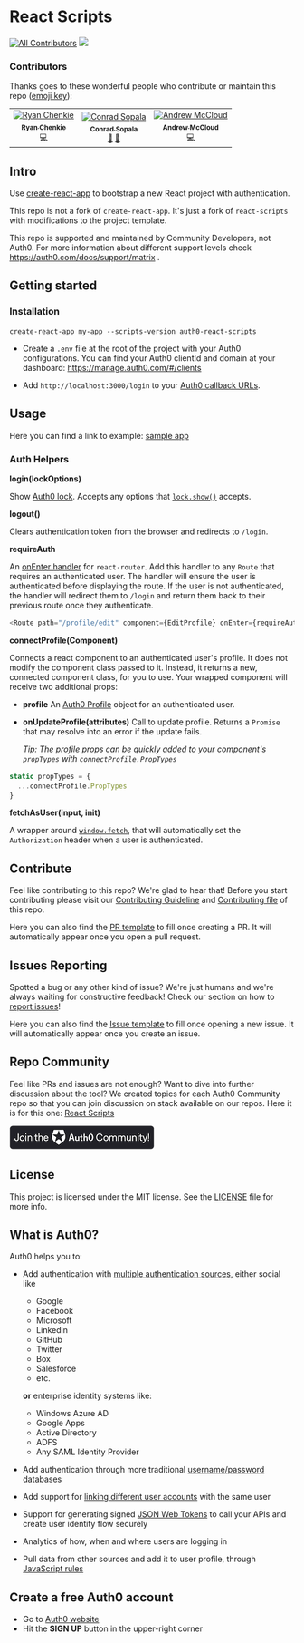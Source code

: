 # React Scripts
[![All Contributors](https://img.shields.io/badge/all_contributors-3-orange.svg?style=flat-square)](#contributors)
<img src="https://img.shields.io/badge/community-driven-brightgreen.svg"/> <br>

### Contributors 

Thanks goes to these wonderful people who contribute or maintain this repo ([emoji key](https://allcontributors.org/docs/en/emoji-key)):

<!-- ALL-CONTRIBUTORS-LIST:START - Do not remove or modify this section -->
<!-- prettier-ignore -->
<table>
  <tr>
    <td align="center"><a href="http://ryanchenkie.com"><img src="https://avatars1.githubusercontent.com/u/1847678?v=4" width="100px;" alt="Ryan Chenkie"/><br /><sub><b>Ryan Chenkie</b></sub></a><br /><a href="https://github.com/auth0-community/auth0-react-scripts/commits?author=chenkie" title="Code">💻</a></td>
    <td align="center"><a href="https://twitter.com/beardaway"><img src="https://avatars3.githubusercontent.com/u/11062800?v=4" width="100px;" alt="Conrad Sopala"/><br /><sub><b>Conrad Sopala</b></sub></a><br /><a href="#maintenance-beardaway" title="Maintenance">🚧</a> <a href="#review-beardaway" title="Reviewed Pull Requests">👀</a></td>
    <td align="center"><a href="http://amccloud.com"><img src="https://avatars0.githubusercontent.com/u/38463?v=4" width="100px;" alt="Andrew McCloud"/><br /><sub><b>Andrew McCloud</b></sub></a><br /><a href="https://github.com/auth0-community/auth0-react-scripts/commits?author=amccloud" title="Code">💻</a></td>
  </tr>
</table>

<!-- ALL-CONTRIBUTORS-LIST:END -->

## Intro

Use [create-react-app](https://github.com/facebookincubator/create-react-app) to bootstrap a new React project with authentication.

This repo is not a fork of `create-react-app`. It's just a fork of `react-scripts` with modifications to the project template.

This repo is supported and maintained by Community Developers, not Auth0. For more information about different support levels check https://auth0.com/docs/support/matrix .

## Getting started

### Installation

```
create-react-app my-app --scripts-version auth0-react-scripts
```

- Create a `.env` file at the root of the project with your Auth0 configurations. You can find your Auth0 clientId and domain at your dashboard: https://manage.auth0.com/#/clients

- Add `http://localhost:3000/login` to your [Auth0 callback URLs](https://manage.auth0.com/#/clients).

## Usage

Here you can find a link to example: [sample app](https://auth0-react-app.now.sh)

### Auth Helpers

**login(lockOptions)**

Show [Auth0 lock](https://auth0.com/lock). Accepts any options that [`lock.show()`](https://github.com/auth0/lock#showoptions) accepts.

**logout()**

Clears authentication token from the browser and redirects to `/login`.

**requireAuth**

An [onEnter handler](https://github.com/ReactTraining/react-router/blob/master/docs/API.md#onenternextstate-replace-callback) for `react-router`. Add this handler to any `Route` that requires an authenticated user. The handler will ensure the user is authenticated before displaying the route. If the user is not authenticated, the handler will redirect them to `/login` and return them back to their previous route once they authenticate.

```js
<Route path="/profile/edit" component={EditProfile} onEnter={requireAuth} />
```

**connectProfile(Component)**

Connects a react component to an authenticated user's profile. It does not modify the component class passed to it. Instead, it returns a new, connected component class, for you to use. Your wrapped component will receive two additional props:

* **profile**
	An [Auth0 Profile](https://auth0.com/docs/user-profile) object for an authenticated user.

* **onUpdateProfile(attributes)**
	Call to update profile. Returns a `Promise` that may resolve into an error if the update fails.

	*Tip: The profile props can be quickly added to your component's `propTypes` with `connectProfile.PropTypes`*

```js
static propTypes = {
  ...connectProfile.PropTypes
}
```

**fetchAsUser(input, init)**

A wrapper around [`window.fetch`](https://developer.mozilla.org/en-US/docs/Web/API/GlobalFetch), that will automatically set the `Authorization` header when a user is authenticated.

## Contribute

Feel like contributing to this repo? We're glad to hear that! Before you start contributing please visit our [Contributing Guideline](https://github.com/auth0-community/getting-started/blob/master/CONTRIBUTION.md) and [Contributing file](https://github.com/auth0-community/auth0-react-scripts/blob/master/CONTRIBUTING.md) of this repo.

Here you can also find the [PR template](https://github.com/auth0-community/auth0-react-scripts/blob/master/PULL_REQUEST_TEMPLATE.md) to fill once creating a PR. It will automatically appear once you open a pull request.

## Issues Reporting

Spotted a bug or any other kind of issue? We're just humans and we're always waiting for constructive feedback! Check our section on how to [report issues](https://github.com/auth0-community/getting-started/blob/master/CONTRIBUTION.md#issues)!

Here you can also find the [Issue template](https://github.com/auth0-community/auth0-react-scripts/blob/master/ISSUE_TEMPLATE.md) to fill once opening a new issue. It will automatically appear once you create an issue.

## Repo Community

Feel like PRs and issues are not enough? Want to dive into further discussion about the tool? We created topics for each Auth0 Community repo so that you can join discussion on stack available on our repos. Here it is for this one: [React Scripts](https://community.auth0.com/t/auth0-community-oss-auth0-react-scripts/16000)

<a href="https://community.auth0.com/">
<img src="/assets/join_auth0_community_badge.png"/>
</a>

## License

This project is licensed under the MIT license. See the [LICENSE](https://github.com/auth0-community/auth0-react-scripts/blob/master/LICENSE) file for more info.

## What is Auth0?

Auth0 helps you to:

* Add authentication with [multiple authentication sources](https://docs.auth0.com/identityproviders), either social like
  * Google
  * Facebook
  * Microsoft
  * Linkedin
  * GitHub
  * Twitter
  * Box
  * Salesforce
  * etc.

  **or** enterprise identity systems like:
  * Windows Azure AD
  * Google Apps
  * Active Directory
  * ADFS
  * Any SAML Identity Provider

* Add authentication through more traditional [username/password databases](https://docs.auth0.com/mysql-connection-tutorial)
* Add support for [linking different user accounts](https://docs.auth0.com/link-accounts) with the same user
* Support for generating signed [JSON Web Tokens](https://docs.auth0.com/jwt) to call your APIs and create user identity flow securely
* Analytics of how, when and where users are logging in
* Pull data from other sources and add it to user profile, through [JavaScript rules](https://docs.auth0.com/rules)

## Create a free Auth0 account

* Go to [Auth0 website](https://auth0.com/signup)
* Hit the **SIGN UP** button in the upper-right corner

